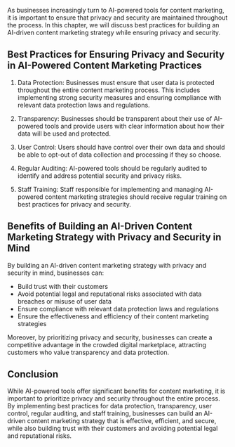 

As businesses increasingly turn to AI-powered tools for content marketing, it is important to ensure that privacy and security are maintained throughout the process. In this chapter, we will discuss best practices for building an AI-driven content marketing strategy while ensuring privacy and security.

Best Practices for Ensuring Privacy and Security in AI-Powered Content Marketing Practices
------------------------------------------------------------------------------------------

1. Data Protection: Businesses must ensure that user data is protected throughout the entire content marketing process. This includes implementing strong security measures and ensuring compliance with relevant data protection laws and regulations.

2. Transparency: Businesses should be transparent about their use of AI-powered tools and provide users with clear information about how their data will be used and protected.

3. User Control: Users should have control over their own data and should be able to opt-out of data collection and processing if they so choose.

4. Regular Auditing: AI-powered tools should be regularly audited to identify and address potential security and privacy risks.

5. Staff Training: Staff responsible for implementing and managing AI-powered content marketing strategies should receive regular training on best practices for privacy and security.

Benefits of Building an AI-Driven Content Marketing Strategy with Privacy and Security in Mind
----------------------------------------------------------------------------------------------

By building an AI-driven content marketing strategy with privacy and security in mind, businesses can:

* Build trust with their customers
* Avoid potential legal and reputational risks associated with data breaches or misuse of user data
* Ensure compliance with relevant data protection laws and regulations
* Ensure the effectiveness and efficiency of their content marketing strategies

Moreover, by prioritizing privacy and security, businesses can create a competitive advantage in the crowded digital marketplace, attracting customers who value transparency and data protection.

Conclusion
----------

While AI-powered tools offer significant benefits for content marketing, it is important to prioritize privacy and security throughout the entire process. By implementing best practices for data protection, transparency, user control, regular auditing, and staff training, businesses can build an AI-driven content marketing strategy that is effective, efficient, and secure, while also building trust with their customers and avoiding potential legal and reputational risks.
